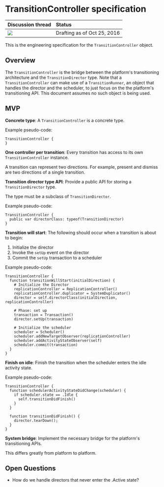 # TransitionController specification

| Discussion thread | Status |
|:------------------|:-------|
| ![](../../../../_assets/under-construction-flashing-barracade-animation.gif) | Drafting as of Oct 25, 2016 |

This is the engineering specification for the `TransitionController` object.

## Overview

The `TransitionController` is the bridge between the platform's transitioning architecture and the `TransitionDirector` type. Note that a `TransitionController` can make use of a `TransitionRunner`, an object that handles the director and the scheduler, to just focus on the the platform's transitioning API. This document assumes no such object is being used.

## MVP

**Concrete type**: A `TransitionController` is a concrete type.

Example pseudo-code:

    TransitionController {
    }

**One controller per transition**: Every transition has access to its own `TransitionController` instance.

A transition can represent two directions. For example, present and dismiss are two directions of a single transition.

**Transition director type API**: Provide a public API for storing a `TransitionDirector` type.

The type must be a subclass of `TransitionDirector`.

Example pseudo-code:

    TransitionController {
      public var directorClass: typeof(TransitionDirector)
    }

**Transition will start**: The following should occur when a transition is about to begin:

1. Initialize the director
2. Invoke the `setUp` event on the director
3. Commit the `setUp` transaction to a scheduler

Example pseudo-code:

    TransitionController {
      function transitionWillStart(initialDirection) {
        # Initialize the Director
        replicationController = ReplicationController()
        replicationController.duplicator = SystemDuplicator()
        director = self.directorClass(initialDirection, replicationController)
        
        # Phase: set up
        transaction = Transaction()
        director.setUp(transaction)
        
        # Initialize the scheduler
        scheduler = Scheduler()
        scheduler.addNewTargetObserver(replicationController)
        scheduler.addActivityStateObserver(self)
        scheduler.commit(transaction)
      }
    }

**Finish on idle**: Finish the transition when the scheduler enters the idle activity state.

Example pseudo-code:

    TransitionController {
      function schedulerActivityStateDidChange(scheduler) {
        if scheduler.state == .Idle {
          self.transitionDidFinish()
        }
      }
      
      function transitionDidFinish() {
        director.tearDown();
      }
    }

**System bridge**: Implement the necessary bridge for the platform's transitioning APIs.

This differs greatly from platform to platform.

## Open Questions

- How do we handle directors that never enter the .Active state?
